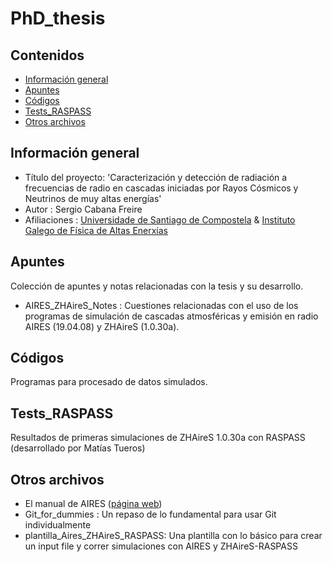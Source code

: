 # PhD_thesis

## Contenidos
* [Información general](#Información-general)
* [Apuntes](#Apuntes)
* [Códigos](#Códigos)
* [Tests_RASPASS](#Tests_RASPASS)
* [Otros archivos](#Otros-archivos)

## Información general

* Título del proyecto: 'Caracterización y detección de radiación a frecuencias de radio en cascadas iniciadas por Rayos Cósmicos y Neutrinos de muy altas energías'
* Autor : Sergio Cabana Freire
* Afiliaciones : [Universidade de Santiago de Compostela](https://www.usc.gal/es) & [Instituto Galego de Física de Altas Enerxías](https://igfae.usc.es/igfae/es/)

## Apuntes

Colección de apuntes y notas relacionadas con la tesis y su desarrollo.

* AIRES_ZHAireS_Notes : Cuestiones relacionadas con el uso de los programas de simulación de cascadas atmosféricas y emisión en radio AIRES (19.04.08) y ZHAireS (1.0.30a).

## Códigos

Programas para procesado de datos simulados.

## Tests_RASPASS

Resultados de primeras simulaciones de ZHAireS 1.0.30a con RASPASS (desarrollado por Matías Tueros)

## Otros archivos

* El manual de AIRES ([página web](http://aires.fisica.unlp.edu.ar/))
* Git_for_dummies : Un repaso de lo fundamental para usar Git individualmente
* plantilla_Aires_ZHAireS_RASPASS: Una plantilla con lo básico para crear un input file y correr simulaciones con AIRES y ZHAireS-RASPASS
